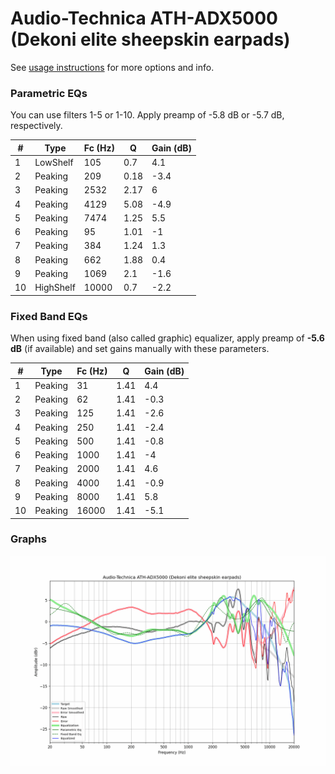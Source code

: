 # Audio-Technica ATH-ADX5000 (Dekoni elite sheepskin earpads)
See [usage instructions](https://github.com/jaakkopasanen/AutoEq#usage) for more options and info.

### Parametric EQs
You can use filters 1-5 or 1-10. Apply preamp of -5.8 dB or -5.7 dB, respectively.

|   # | Type      |   Fc (Hz) |    Q |   Gain (dB) |
|-----|-----------|-----------|------|-------------|
|   1 | LowShelf  |       105 | 0.7  |         4.1 |
|   2 | Peaking   |       209 | 0.18 |        -3.4 |
|   3 | Peaking   |      2532 | 2.17 |         6   |
|   4 | Peaking   |      4129 | 5.08 |        -4.9 |
|   5 | Peaking   |      7474 | 1.25 |         5.5 |
|   6 | Peaking   |        95 | 1.01 |        -1   |
|   7 | Peaking   |       384 | 1.24 |         1.3 |
|   8 | Peaking   |       662 | 1.88 |         0.4 |
|   9 | Peaking   |      1069 | 2.1  |        -1.6 |
|  10 | HighShelf |     10000 | 0.7  |        -2.2 |

### Fixed Band EQs
When using fixed band (also called graphic) equalizer, apply preamp of **-5.6 dB** (if available) and set gains manually with these parameters.

|   # | Type    |   Fc (Hz) |    Q |   Gain (dB) |
|-----|---------|-----------|------|-------------|
|   1 | Peaking |        31 | 1.41 |         4.4 |
|   2 | Peaking |        62 | 1.41 |        -0.3 |
|   3 | Peaking |       125 | 1.41 |        -2.6 |
|   4 | Peaking |       250 | 1.41 |        -2.4 |
|   5 | Peaking |       500 | 1.41 |        -0.8 |
|   6 | Peaking |      1000 | 1.41 |        -4   |
|   7 | Peaking |      2000 | 1.41 |         4.6 |
|   8 | Peaking |      4000 | 1.41 |        -0.9 |
|   9 | Peaking |      8000 | 1.41 |         5.8 |
|  10 | Peaking |     16000 | 1.41 |        -5.1 |

### Graphs
![](./Audio-Technica%20ATH-ADX5000%20(Dekoni%20elite%20sheepskin%20earpads).png)
